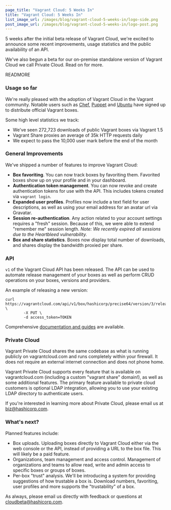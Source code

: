 ```yaml
---
page_title: "Vagrant Cloud: 5 Weeks In"
title: "Vagrant Cloud: 5 Weeks In"
list_image_url: /images/blog/vagrant-cloud-5-weeks-in/logo-side.png
post_image_url: /images/blog/vagrant-cloud-5-weeks-in/logo-post.png
---
```


5 weeks after the initial beta release of Vagrant Cloud, we're excited
to announce some recent improvements, usage statistics and the public
availability of an API.

We've also begun a beta for our on-premise standalone version of Vagrant
Cloud we call Private Cloud. Read on for more.

READMORE

### Usage so far

We're really pleased with the adoption of Vagrant Cloud in the Vagrant
community. Notable users such as [Chef](https://vagrantcloud.com/chef),
[Puppet](https://vagrantcloud.com/puppetlabs) and [Ubuntu](https://vagrantcloud.com/ubuntu)
have signed up to distribute official Vagrant boxes.

Some high level statistics we track:

- We've seen 272,723 downloads of public Vagrant boxes via Vagrant 1.5
- Vagrant Share proxies an average of 35k HTTP requests daily
- We expect to pass the 10,000 user mark before the end of the month

### General Improvements

We've shipped a number of features to improve Vagrant Cloud:

- **Box favoriting**. You can now track boxes by favoriting them. Favorited
boxes show up on your profile and in your dashboard.
- **Authentication token management**. You can now revoke and create
authentication tokens for use with the API. This includes tokens
created via `vagrant login`.
- **Expanded user profiles**. Profiles now include a text field for
user descriptions, as well as using your email address for an avatar
url via Gravatar.
- **Session re-authentication**. Any action related
to your account settings requires a "fresh" session. Because of this,
we were able to extend "remember me" session length. *Note: We
recently expired all sessions due to the Heartbleed vulnerability.*
- **Box and share statistics**. Boxes now display total number of downloads,
and shares display the bandwidth proxied per share.

### API

`v1` of the Vagrant Cloud API has been released. The API can be used to
automate release management of your boxes as well as perform CRUD
operations on your boxes, versions and providers.

An example of releasing a new version:

    curl https://vagrantcloud.com/api/v1/box/hashicorp/precise64/version/3/release \
            -X PUT \
            -d access_token=TOKEN

Comprehensive [documentation and guides](https://vagrantcloud.com/docs)
are available.

### Private Cloud

Vagrant Private Cloud shares the same codebase as what is running publicly
on vagrantcloud.com and runs completely within your firewall. It does
not require an external internet connection and does not phone home.

Vagrant Private Cloud supports every feature that is available on
vagrantcloud.com (including a custom "vagrant share" domain!), as well
as some additional features. The primary feature available to private
cloud customers is optional LDAP integration, allowing you to use your
existing LDAP directory to authenticate users.

If you're interested in learning more about Private Cloud, please
email us at [biz@hashicorp.com](mailto:biz@hashicorp.com).

### What's next?

Planned features include:

- Box uploads. Uploading boxes directly to Vagrant Cloud either via
the web console or the API, instead of providing a URL to the box file.
This will likely be a paid feature.
- Organizations, team management and access control. Management of
organizations and teams to allow read, write and admin access to specific
boxes or groups of boxes.
- Per-box "trust" analysis. We'll be introducing a system for providing
suggestions of how trustable a box is. Download numbers, favoriting,
user profiles and more supports the "trustability" of a box.

As always, please email us directly with feedback or questions
at [cloudbeta@hashicorp.com](mailto:cloudbeta@hashicorp.com).
